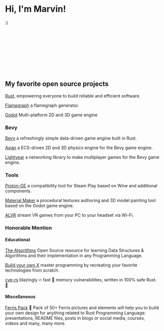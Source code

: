 # Hi, I'm Marvin!

:)

<br/><br/><br/><br/><br/><br/><br/><br/>

## My favorite open source projects

[Rust](https://github.com/rust-lang), empowering everyone to build reliable and efficient software.

[Flamegraph](https://github.com/flamegraph-rs/flamegraph) a flamegraph generator.

[Godot](https://github.com/godotengine/godot) Multi-platform 2D and 3D game engine 

### Bevy

[Bevy](https://github.com/bevyengine/bevy) a refreshingly simple data-driven game engine built in Rust.

[Avian](https://github.com/Jondolf/avian) a ECS-driven 2D and 3D physics engine for the Bevy game engine.

[Lightyear](https://github.com/cBournhonesque/lightyear) a networking library to make multiplayer games for the Bevy game engine.

### Tools

[Proton-GE](https://github.com/GloriousEggroll/proton-ge-custom) a compatibility tool for Steam Play based on Wine and additional components.

[Material Maker](https://github.com/RodZill4/material-maker) a procedural textures authoring and 3D model painting tool based on the Godot game engine.

[ALVR](https://github.com/alvr-org/ALVR) stream VR games from your PC to your headset via Wi-Fi.

### Honorable Mention

#### Educational

[The Algorithms](https://github.com/TheAlgorithms) Open Source resource for learning Data Structures & Algorithms and their implementation in any Programming Language.

[Build your own X](https://github.com/codecrafters-io/build-your-own-x) master programming by recreating your favorite technologies from scratch.

[cve-rs](https://github.com/Speykious/cve-rs) blazingly 🔥 fast 🚀 memory vulnerabilities, written in 100% safe Rust. 🦀

#### Miscellaneous

[Ferris Pack](https://github.com/MariaLetta/free-ferris-pack) 🦀 Pack of 50+ Ferris pictures and elements will help you to build your own design for anything related to Rust Programming Language: presentations, README files, posts in blogs or social media, courses, videos and many, many more.

